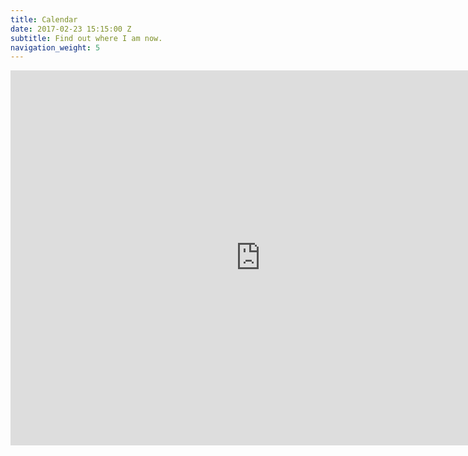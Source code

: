 ```yaml
---
title: Calendar
date: 2017-02-23 15:15:00 Z
subtitle: Find out where I am now.
navigation_weight: 5
---
```


<div class="responsiveCal">
<iframe src="https://calendar.google.com/calendar/embed?mode=AGENDA&amp;height=600&amp;wkst=1&amp;bgcolor=%23ffffff&amp;src=en.usa%23holiday%40group.v.calendar.google.com&amp;color=%2329527A&amp;ctz=America%2FNew_York" style="border-width:0" width="800" height="600" frameborder="0" scrolling="no"></iframe>
</div>